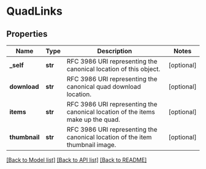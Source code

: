 # QuadLinks

## Properties
Name | Type | Description | Notes
------------ | ------------- | ------------- | -------------
**_self** | **str** | RFC 3986 URI representing the canonical location of this object. | [optional] 
**download** | **str** | RFC 3986 URI representing the canonical quad download location. | [optional] 
**items** | **str** | RFC 3986 URI representing the canonical location of the items make up the quad. | [optional] 
**thumbnail** | **str** | RFC 3986 URI representing the canonical location of the item thumbnail image. | [optional] 

[[Back to Model list]](../README.md#documentation-for-models) [[Back to API list]](../README.md#documentation-for-api-endpoints) [[Back to README]](../README.md)


